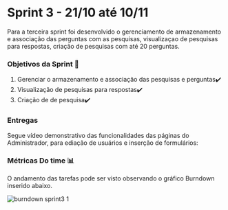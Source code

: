 # Sprint 3 - 21/10 até 10/11
Para a terceira sprint foi desenvolvido o gerenciamento de armazenamento e associação das perguntas com as pesquisas, visualizaçao de pesquisas para respostas, criação de pesquisas com até 20 perguntas.

### Objetivos da Sprint 🎯
1. Gerenciar o armazenamento e associação das pesquisas e perguntas✔️
2. Visualização de pesquisas para respostas✔️
3. Criação de de pesquisa✔️

### Entregas

Segue vídeo demonstrativo das funcionalidades das páginas do Administrador, para ediação de usuários e inserção de formulários:



### Métricas Do time 📊

O andamento das tarefas pode ser visto observando o gráfico Burndown inserido abaixo.


![burndown sprint3 1](https://github.com/user-attachments/assets/63738ab5-f181-4e40-8b6e-661f083951b7)


